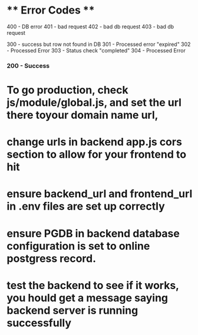 # ** Error Codes **

400 - DB error
401 - bad request
402 - bad db request
403 - bad db request


300 - success but row not found in DB
301 - Processed error  "expired"
302 - Processed Error
303 - Status check "completed"
304 - Processed Error


### 200 - Success

# To go production, check js/module/global.js, and set the url there toyour domain name url,
# change urls in backend app.js cors section to allow for your frontend to hit
# ensure backend_url and frontend_url in .env files are set up correctly
# ensure PGDB in backend database configuration is set to online postgress record.
# test the backend to see if it works, you hould get a message saying backend server is running successfully